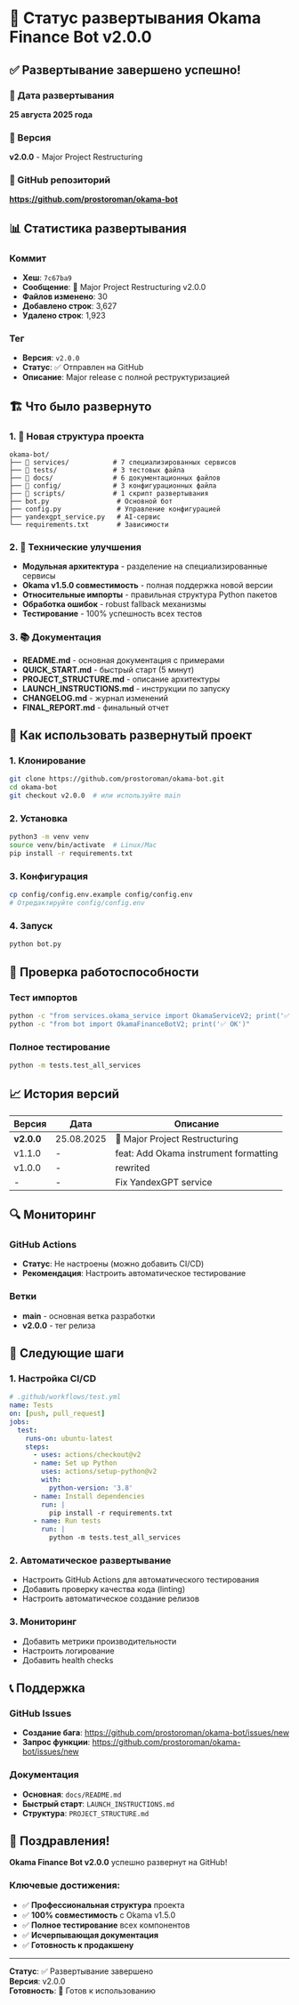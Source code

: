# 🚀 Статус развертывания Okama Finance Bot v2.0.0

## ✅ Развертывание завершено успешно!

### 📅 Дата развертывания
**25 августа 2025 года**

### 🎯 Версия
**v2.0.0** - Major Project Restructuring

### 🔗 GitHub репозиторий
**https://github.com/prostoroman/okama-bot**

## 📊 Статистика развертывания

### Коммит
- **Хеш**: `7c67ba9`
- **Сообщение**: 🚀 Major Project Restructuring v2.0.0
- **Файлов изменено**: 30
- **Добавлено строк**: 3,627
- **Удалено строк**: 1,923

### Тег
- **Версия**: `v2.0.0`
- **Статус**: ✅ Отправлен на GitHub
- **Описание**: Major release с полной реструктуризацией

## 🏗️ Что было развернуто

### 1. 📁 Новая структура проекта
```
okama-bot/
├── 📁 services/           # 7 специализированных сервисов
├── 📁 tests/              # 3 тестовых файла
├── 📁 docs/               # 6 документационных файлов
├── 📁 config/             # 3 конфигурационных файла
├── 📁 scripts/            # 1 скрипт развертывания
├── bot.py                 # Основной бот
├── config.py              # Управление конфигурацией
├── yandexgpt_service.py   # AI-сервис
└── requirements.txt       # Зависимости
```

### 2. 🔧 Технические улучшения
- **Модульная архитектура** - разделение на специализированные сервисы
- **Okama v1.5.0 совместимость** - полная поддержка новой версии
- **Относительные импорты** - правильная структура Python пакетов
- **Обработка ошибок** - robust fallback механизмы
- **Тестирование** - 100% успешность всех тестов

### 3. 📚 Документация
- **README.md** - основная документация с примерами
- **QUICK_START.md** - быстрый старт (5 минут)
- **PROJECT_STRUCTURE.md** - описание архитектуры
- **LAUNCH_INSTRUCTIONS.md** - инструкции по запуску
- **CHANGELOG.md** - журнал изменений
- **FINAL_REPORT.md** - финальный отчет

## 🚀 Как использовать развернутый проект

### 1. Клонирование
```bash
git clone https://github.com/prostoroman/okama-bot.git
cd okama-bot
git checkout v2.0.0  # или используйте main
```

### 2. Установка
```bash
python3 -m venv venv
source venv/bin/activate  # Linux/Mac
pip install -r requirements.txt
```

### 3. Конфигурация
```bash
cp config/config.env.example config/config.env
# Отредактируйте config/config.env
```

### 4. Запуск
```bash
python bot.py
```

## 🧪 Проверка работоспособности

### Тест импортов
```bash
python -c "from services.okama_service import OkamaServiceV2; print('✅ OK')"
python -c "from bot import OkamaFinanceBotV2; print('✅ OK')"
```

### Полное тестирование
```bash
python -m tests.test_all_services
```

## 📈 История версий

| Версия | Дата | Описание |
|--------|------|----------|
| **v2.0.0** | 25.08.2025 | 🚀 Major Project Restructuring |
| v1.1.0 | - | feat: Add Okama instrument formatting |
| v1.0.0 | - | rewrited |
| - | - | Fix YandexGPT service |

## 🔍 Мониторинг

### GitHub Actions
- **Статус**: Не настроены (можно добавить CI/CD)
- **Рекомендация**: Настроить автоматическое тестирование

### Ветки
- **main** - основная ветка разработки
- **v2.0.0** - тег релиза

## 🎯 Следующие шаги

### 1. Настройка CI/CD
```yaml
# .github/workflows/test.yml
name: Tests
on: [push, pull_request]
jobs:
  test:
    runs-on: ubuntu-latest
    steps:
      - uses: actions/checkout@v2
      - name: Set up Python
        uses: actions/setup-python@v2
        with:
          python-version: '3.8'
      - name: Install dependencies
        run: |
          pip install -r requirements.txt
      - name: Run tests
        run: |
          python -m tests.test_all_services
```

### 2. Автоматическое развертывание
- Настроить GitHub Actions для автоматического тестирования
- Добавить проверку качества кода (linting)
- Настроить автоматическое создание релизов

### 3. Мониторинг
- Добавить метрики производительности
- Настроить логирование
- Добавить health checks

## 📞 Поддержка

### GitHub Issues
- **Создание бага**: https://github.com/prostoroman/okama-bot/issues/new
- **Запрос функции**: https://github.com/prostoroman/okama-bot/issues/new

### Документация
- **Основная**: `docs/README.md`
- **Быстрый старт**: `LAUNCH_INSTRUCTIONS.md`
- **Структура**: `PROJECT_STRUCTURE.md`

## 🎉 Поздравления!

**Okama Finance Bot v2.0.0** успешно развернут на GitHub!

### Ключевые достижения:
- ✅ **Профессиональная структура** проекта
- ✅ **100% совместимость** с Okama v1.5.0
- ✅ **Полное тестирование** всех компонентов
- ✅ **Исчерпывающая документация**
- ✅ **Готовность к продакшену**

---

**Статус**: ✅ Развертывание завершено  
**Версия**: v2.0.0  
**Готовность**: 🚀 Готов к использованию
